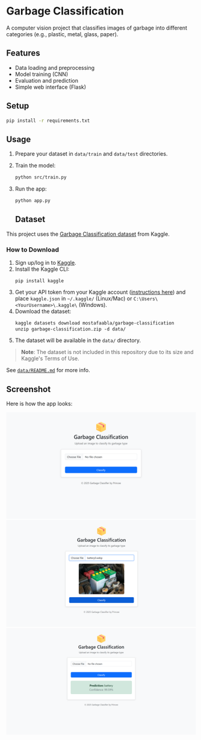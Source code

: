 # Garbage Classification

A computer vision project that classifies images of garbage into different categories (e.g., plastic, metal, glass, paper).

## Features

- Data loading and preprocessing
- Model training (CNN)
- Evaluation and prediction
- Simple web interface (Flask)

## Setup

```bash
pip install -r requirements.txt
```

## Usage

1. Prepare your dataset in `data/train` and `data/test` directories.
2. Train the model:
    ```bash
    python src/train.py
    ```
3. Run the app:
    ```bash
    python app.py
    ```

    ## Dataset

This project uses the [Garbage Classification dataset](https://www.kaggle.com/datasets/mostafaabla/garbage-classification) from Kaggle.

### How to Download

1. Sign up/log in to [Kaggle](https://kaggle.com).
2. Install the Kaggle CLI:
   ```
   pip install kaggle
   ```
3. Get your API token from your Kaggle account ([instructions here](https://github.com/Kaggle/kaggle-api#api-credentials)) and place `kaggle.json` in `~/.kaggle/` (Linux/Mac) or `C:\Users\<YourUsername>\.kaggle\` (Windows).
4. Download the dataset:
   ```
   kaggle datasets download mostafaabla/garbage-classification
   unzip garbage-classification.zip -d data/
   ```
5. The dataset will be available in the `data/` directory.

> **Note**: The dataset is not included in this repository due to its size and Kaggle's Terms of Use.

See [`data/README.md`](data/README.md) for more info.

## Screenshot

Here is how the app looks:

![App Screenshot](assets/Screenshot(150).png)
![App Screenshot](assets/Screenshot(151).png)
![App Screenshot](assets/Screenshot(152).png)
